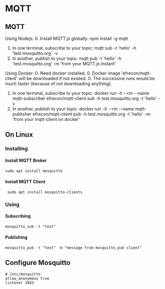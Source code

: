 # MQTT

## MQTT

Using Nodejs: 0. Install MQTT.js globally: npm install -g mqtt

1. In one terminal, subscribe to your topic: mqtt sub -t 'hello' -h 'test.mosquitto.org' -v
2. In another, publish to your topic: mqtt pub -t 'hello' -h 'test.mosquitto.org' -m 'from your MQTT.js instant'

Using Docker: 0. Need docker installed. 0. Docker image 'efrecon/mqtt-client' will be downloaded if not existed. 0. The successive runs would be much faster (because of not downloading anything).

1. In one terminal, subscribe to your topic: docker run -it --rm --name mqtt-subscriber efrecon/mqtt-client sub -h test.mosquitto.org -t 'hello' -v
2. In another, publish to your topic: docker run -it --rm --name mqtt-publisher efrecon/mqtt-client pub -h test.mosquitto.org -t 'hello' -m 'from your mqtt-client on docker'



## On Linux

### Installing

#### Install MQTT Broker

```
sudo apt install mosquitto
```

#### Install MQTT Client

```
 sudo apt install mosquitto-clients
```

### Using

#### Subscribing

```
mosquitto_sub -t "test"
```

#### Publishing

```
mosquitto_pub -t "test" -m "message from mosquitto_pub client"
```

## Configure Mosquitto

```
# /etc/mosquitto
allow_anonymous true
listener 1883
```
